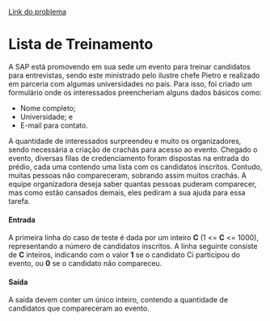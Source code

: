 [Link do problema](https://www.beecrowd.com.br/judge/problems/view/3126)
# Lista de Treinamento
A SAP está promovendo em sua sede um evento para treinar candidatos para entrevistas, sendo este ministrado pelo ilustre chefe Pietro e realizado em parceria com algumas universidades no país. Para isso, foi criado um formulário onde os interessados preencheriam alguns dados básicos como:

- Nome completo;
- Universidade; e
- E-mail para contato.

A quantidade de interessados surpreendeu e muito os organizadores, sendo necessária a criação de crachás para acesso ao evento. Chegado o evento, diversas filas de credenciamento foram dispostas na entrada do prédio, cada uma contendo uma lista com os candidatos inscritos. Contudo, muitas pessoas não compareceram, sobrando assim muitos crachás. A equipe organizadora deseja saber quantas pessoas puderam comparecer, mas como estão cansados demais, eles pediram a sua ajuda para essa tarefa.

#### Entrada
A primeira linha do caso de teste é dada por um inteiro **C** (1 <= **C** <= 1000), representando a número de candidatos inscritos. A linha seguinte consiste de **C** inteiros, indicando com o valor **1** se o candidato Ci participou do evento, ou **0** se o candidato não compareceu.

#### Saída
A saída devem conter um único inteiro, contendo a quantidade de candidatos que compareceram ao evento.